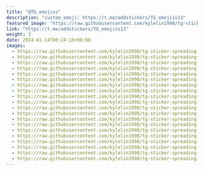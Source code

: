 ```yaml
---
title: "@TG_emojiss"
description: "custom_emoji: https://t.me/addstickers/TG_emojiss13"
featured_image: "https://raw.githubusercontent.com/kylelin1998/tg-sticker-spreading-worldwide-images/main/img/34de6d8c-b857-49a7-bfc6-425587f3a51b.jpg"
link: "https://t.me/addstickers/TG_emojiss13"
weight: 3
date: 2024-01-14T00:24:15+08:00
images:
  - https://raw.githubusercontent.com/kylelin1998/tg-sticker-spreading-worldwide-images/main/img/34de6d8c-b857-49a7-bfc6-425587f3a51b.jpg
  - https://raw.githubusercontent.com/kylelin1998/tg-sticker-spreading-worldwide-images/main/img/efdc1c9f-d1a6-4ca7-8444-7dea76810e1a.jpg
  - https://raw.githubusercontent.com/kylelin1998/tg-sticker-spreading-worldwide-images/main/img/4eccce8e-4bee-4718-a5e4-ecfe9a64bac8.jpg
  - https://raw.githubusercontent.com/kylelin1998/tg-sticker-spreading-worldwide-images/main/img/bd904f97-7e68-478a-8dba-490d18b46b94.jpg
  - https://raw.githubusercontent.com/kylelin1998/tg-sticker-spreading-worldwide-images/main/img/9087b079-3089-4f15-be97-65676ff0ad84.jpg
  - https://raw.githubusercontent.com/kylelin1998/tg-sticker-spreading-worldwide-images/main/img/656329d1-18a8-4002-a0dc-3903a47daec3.jpg
  - https://raw.githubusercontent.com/kylelin1998/tg-sticker-spreading-worldwide-images/main/img/e4237cfc-c031-49c4-9222-cc6871d628d5.jpg
  - https://raw.githubusercontent.com/kylelin1998/tg-sticker-spreading-worldwide-images/main/img/fed4ddfd-1ae5-4167-b2c4-f658cc2bd390.jpg
  - https://raw.githubusercontent.com/kylelin1998/tg-sticker-spreading-worldwide-images/main/img/3127fe9a-5ce7-4425-9bc7-6504e2efaa09.jpg
  - https://raw.githubusercontent.com/kylelin1998/tg-sticker-spreading-worldwide-images/main/img/dee4e131-b0ca-4c18-b627-61b44c4f54fd.jpg
  - https://raw.githubusercontent.com/kylelin1998/tg-sticker-spreading-worldwide-images/main/img/b9de6c0d-3b2c-4e5d-876a-ebc4e78d3801.jpg
  - https://raw.githubusercontent.com/kylelin1998/tg-sticker-spreading-worldwide-images/main/img/21c2718c-e977-4b28-8c69-91fa04fc6eea.jpg
  - https://raw.githubusercontent.com/kylelin1998/tg-sticker-spreading-worldwide-images/main/img/6cd13bf8-d59b-44e4-bc61-7b2ee7beb45e.jpg
  - https://raw.githubusercontent.com/kylelin1998/tg-sticker-spreading-worldwide-images/main/img/1e2e8dc0-cd2b-4d1c-8c25-47a50ed5ff91.jpg
  - https://raw.githubusercontent.com/kylelin1998/tg-sticker-spreading-worldwide-images/main/img/1fcd8720-8401-4093-92b7-e2bf90ef8b31.jpg
  - https://raw.githubusercontent.com/kylelin1998/tg-sticker-spreading-worldwide-images/main/img/81d41cb8-e06a-4620-a155-533e7aaa8c78.jpg
  - https://raw.githubusercontent.com/kylelin1998/tg-sticker-spreading-worldwide-images/main/img/2fb33fc3-b745-4e96-9c95-873eb13eb5d7.jpg
  - https://raw.githubusercontent.com/kylelin1998/tg-sticker-spreading-worldwide-images/main/img/e92f57e2-6c26-4eac-8ca6-2c3063027ae0.jpg
  - https://raw.githubusercontent.com/kylelin1998/tg-sticker-spreading-worldwide-images/main/img/79c2dcb8-f585-48bb-ae40-0cb43b706fde.jpg
  - https://raw.githubusercontent.com/kylelin1998/tg-sticker-spreading-worldwide-images/main/img/5f38bbc8-2a5d-4a1a-b26f-87aaec7328bc.jpg
---
```

